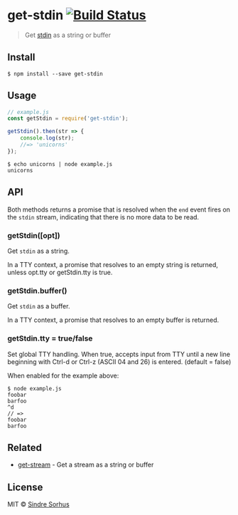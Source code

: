 # get-stdin [![Build Status](https://travis-ci.org/sindresorhus/get-stdin.svg?branch=master)](https://travis-ci.org/sindresorhus/get-stdin)

> Get [stdin](https://nodejs.org/api/process.html#process_process_stdin) as a string or buffer


## Install

```
$ npm install --save get-stdin
```


## Usage

```js
// example.js
const getStdin = require('get-stdin');

getStdin().then(str => {
	console.log(str);
	//=> 'unicorns'
});
```

```
$ echo unicorns | node example.js
unicorns
```


## API

Both methods returns a promise that is resolved when the `end` event fires on the `stdin` stream, indicating that there is no more data to be read.

### getStdin([opt])

Get `stdin` as a string.

In a TTY context, a promise that resolves to an empty string is returned, unless opt.tty or getStdin.tty is true.

### getStdin.buffer()

Get `stdin` as a buffer.

In a TTY context, a promise that resolves to an empty buffer is returned.

### getStdin.tty = true/false

Set global TTY handling.  When true, accepts input from TTY until a new line beginning with Ctrl-d or Ctrl-z (ASCII 04 and 26) is entered. (default = false)

When enabled for the example above:

``` 
$ node example.js
foobar
barfoo
^d
// =>
foobar
barfoo
```

## Related

- [get-stream](https://github.com/sindresorhus/get-stream) - Get a stream as a string or buffer


## License

MIT © [Sindre Sorhus](http://sindresorhus.com)
